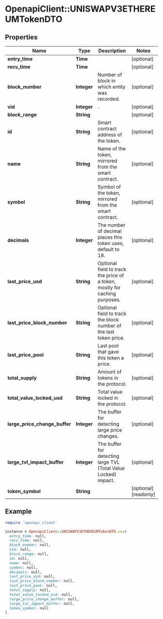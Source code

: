 # OpenapiClient::UNISWAPV3ETHEREUMTokenDTO

## Properties

| Name | Type | Description | Notes |
| ---- | ---- | ----------- | ----- |
| **entry_time** | **Time** |  | [optional] |
| **recv_time** | **Time** |  | [optional] |
| **block_number** | **Integer** | Number of block in which entity was recorded. | [optional] |
| **vid** | **Integer** | . | [optional] |
| **block_range** | **String** |  | [optional] |
| **id** | **String** | Smart contract address of the token. | [optional] |
| **name** | **String** | Name of the token, mirrored from the smart contract. | [optional] |
| **symbol** | **String** | Symbol of the token, mirrored from the smart contract. | [optional] |
| **decimals** | **Integer** | The number of decimal places this token uses, default to 18. | [optional] |
| **last_price_usd** | **String** | Optional field to track the price of a token, mostly for caching purposes. | [optional] |
| **last_price_block_number** | **String** | Optional field to track the block number of the last token price. | [optional] |
| **last_price_pool** | **String** | Last pool that gave this token a price. | [optional] |
| **total_supply** | **String** | Amount of tokens in the protocol. | [optional] |
| **total_value_locked_usd** | **String** | Total value locked in the protocol. | [optional] |
| **large_price_change_buffer** | **Integer** | The buffer for detecting large price changes. | [optional] |
| **large_tvl_impact_buffer** | **Integer** | The buffer for detecting large TVL (Total Value Locked) impact. | [optional] |
| **token_symbol** | **String** |  | [optional][readonly] |

## Example

```ruby
require 'openapi_client'

instance = OpenapiClient::UNISWAPV3ETHEREUMTokenDTO.new(
  entry_time: null,
  recv_time: null,
  block_number: null,
  vid: null,
  block_range: null,
  id: null,
  name: null,
  symbol: null,
  decimals: null,
  last_price_usd: null,
  last_price_block_number: null,
  last_price_pool: null,
  total_supply: null,
  total_value_locked_usd: null,
  large_price_change_buffer: null,
  large_tvl_impact_buffer: null,
  token_symbol: null
)
```

